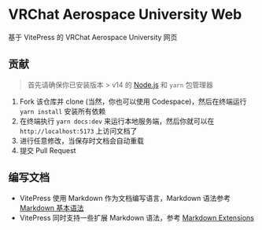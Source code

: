# VRChat Aerospace University Web
基于 VitePress 的 VRChat Aerospace University 网页
## 贡献
> 首先请确保你已安装版本 > v14 的 [Node.js](https://nodejs.org/) 和 `yarn` 包管理器

1. Fork 该仓库并 clone (当然，你也可以使用 Codespace)，然后在终端运行 `yarn install` 安装所有依赖
2. 在终端执行 `yarn docs:dev` 来运行本地服务端，然后你就可以在 `http://localhost:5173` 上访问文档了
3. 进行任意修改，当保存时文档会自动重载
4. 提交 Pull Request
## 编写文档
- VitePress 使用 Markdown 作为文档编写语言，Markdown 语法参考 [Markdown 基本语法](https://markdown.com.cn/basic-syntax/)
- VitePress 同时支持一些扩展 Markdown 语法，参考 [Markdown Extensions](https://vitepress.vuejs.org/guide/markdown)
